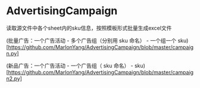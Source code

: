 # AdvertisingCampaign
读取源文件中各个sheet内的sku信息，按照模板形式批量生成excel文件

(批量广告：一个广告活动 - 多个广告组（分别用 sku 命名） - 一个组一个 sku)[https://github.com/MarlonYang/AdvertisingCampaign/blob/master/campaign.py]

(新品广告：一个广告活动 - 一个广告组（ sku 命名） - sku)[https://github.com/MarlonYang/AdvertisingCampaign/blob/master/campaign2.py]
